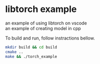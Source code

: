 # libtorch example

an example of using libtorch on vscode  
an example of creating model in cpp  

To build and run, follow instractions bellow. 

```bash
mkdir build && cd build
cmake ..
make && ./torch_example
```
